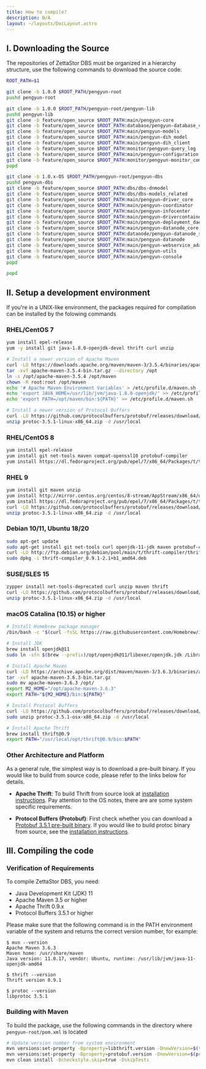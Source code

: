 ```yaml
---
title: How to compile?
description: N/A
layout: ~/layouts/DocLayout.astro
---
```


## I. Downloading the Source
The repositories of ZettaStor DBS must be organized in a hierarchy structure, use the following commands to download the source code:
```bash
ROOT_PATH=$1

git clone -b 1.0.0 $ROOT_PATH/pengyun-root
pushd pengyun-root

git clone -b 1.0.0 $ROOT_PATH/pengyun-root/pengyun-lib
pushd pengyun-lib
git clone -b feature/open_source $ROOT_PATH:main/pengyun-core
git clone -b feature/open_source $ROOT_PATH:database/pengyun-database_core
git clone -b feature/open_source $ROOT_PATH:main/pengyun-models
git clone -b feature/open_source $ROOT_PATH:main/pengyun-dih_model
git clone -b feature/open_source $ROOT_PATH:main/pengyun-dih_client
git clone -b feature/open_source $ROOT_PATH:monitor/pengyun-query_log
git clone -b feature/open_source $ROOT_PATH:main/pengyun-configuration
git clone -b feature/open_source $ROOT_PATH:monitor/pengyun-monitor_common
popd

git clone -b 1.0.x-OS $ROOT_PATH/pengyun-root/pengyun-dbs
pushd pengyun-dbs
git clone -b feature/open_source $ROOT_PATH:dbs/dbs-dnmodel
git clone -b feature/open_source $ROOT_PATH:dbs/dbs-models_related
git clone -b feature/open_source $ROOT_PATH:main/pengyun-driver_core
git clone -b feature/open_source $ROOT_PATH:main/pengyun-coordinator
git clone -b feature/open_source $ROOT_PATH:main/pengyun-infocenter
git clone -b feature/open_source $ROOT_PATH:main/pengyun-drivercontainer
git clone -b feature/open_source $ROOT_PATH:main/pengyun-deployment_daemon
git clone -b feature/open_source $ROOT_PATH:main/pengyun-datanode_core
git clone -b feature/open_source $ROOT_PATH:datanode/pengyun-datanode_service
git clone -b feature/open_source $ROOT_PATH:main/pengyun-datanode
git clone -b feature/open_source $ROOT_PATH:main/pengyun-webservice_adapter
git clone -b feature/open_source $ROOT_PATH:main/pengyun-utils
git clone -b feature/open_source $ROOT_PATH:main/pengyun-console
popd

popd
```

## II. Setup a development environment

If you're in a UNIX-like environment, the packages required for compilation can be installed by the folowing commands

### RHEL/CentOS 7
```bash
yum install epel-release
yum -y install git java-1.8.0-openjdk-devel thrift curl unzip

# Install a newer version of Apache Maven
curl -LO https://downloads.apache.org/maven/maven-3/3.5.4/binaries/apache-maven-3.5.4-bin.tar.gz
tar -xvf apache-maven-3.5.4-bin.tar.gz --directory /opt
ln -s /opt/apache-maven-3.5.4 /opt/maven
chown -R root:root /opt/maven
echo '# Apache Maven Environment Variables' > /etc/profile.d/maven.sh
echo 'export JAVA_HOME=/usr/lib/jvm/java-1.8.0-openjdk/' >> /etc/profile.d/maven.sh
echo 'export PATH=/opt/maven/bin:${PATH}' >> /etc/profile.d/maven.sh

# Install a newer version of Protocol Buffers
curl -LO https://github.com/protocolbuffers/protobuf/releases/download/v3.5.1/protoc-3.5.1-linux-x86_64.zip
unzip protoc-3.5.1-linux-x86_64.zip -d /usr/local
```

### RHEL/CentOS 8
```bash
yum install epel-release
yum install git net-tools maven compat-openssl10 protobuf-compiler
yum install https://dl.fedoraproject.org/pub/epel/7/x86_64/Packages/t/thrift-0.9.1-15.el7.x86_64.rpm
```

### RHEL 9
```bash
yum install git maven unzip
yum install http://mirror.centos.org/centos/8-stream/AppStream/x86_64/os/Packages/compat-openssl10-1.0.2o-3.el8.x86_64.rpm
yum install https://dl.fedoraproject.org/pub/epel/7/x86_64/Packages/t/thrift-0.9.1-15.el7.x86_64.rpm
curl -LO https://github.com/protocolbuffers/protobuf/releases/download/v3.5.1/protoc-3.5.1-linux-x86_64.zip
unzip protoc-3.5.1-linux-x86_64.zip -d /usr/local
```

### Debian 10/11, Ubuntu 18/20
```bash
sudo apt-get update
sudo apt-get install git net-tools curl openjdk-11-jdk maven protobuf-compiler
curl -LO http://ftp.debian.org/debian/pool/main/t/thrift-compiler/thrift-compiler_0.9.1-2.1+b1_amd64.deb
sudo dpkg -i thrift-compiler_0.9.1-2.1+b1_amd64.deb
```

### SUSE/SLES 15
```bash
zypper install net-tools-deprecated curl unzip maven thrift
curl -LO https://github.com/protocolbuffers/protobuf/releases/download/v3.5.1/protoc-3.5.1-linux-x86_64.zip
unzip protoc-3.5.1-linux-x86_64.zip -d /usr/local
```

### macOS Catalina (10.15) or higher
```zsh
# Install Homebrew package manager
/bin/bash -c "$(curl -fsSL https://raw.githubusercontent.com/Homebrew/install/HEAD/install.sh)"

# Install JDK
brew install openjdk@11
sudo ln -sfn $(brew --prefix)/opt/openjdk@11/libexec/openjdk.jdk /Library/Java/JavaVirtualMachines/openjdk-11.jdk

# Install Apache Maven
curl -LO https://archive.apache.org/dist/maven/maven-3/3.6.3/binaries/apache-maven-3.6.3-bin.tar.gz
tar -xvf apache-maven-3.6.3-bin.tar.gz
sudo mv apache-maven-3.6.3 /opt/
export M2_HOME="/opt/apache-maven-3.6.3"
export PATH="${M2_HOME}/bin:${PATH}"

# Install Protocol Buffers
curl -LO https://github.com/protocolbuffers/protobuf/releases/download/v3.5.1/protoc-3.5.1-osx-x86_64.zip
sudo unzip protoc-3.5.1-osx-x86_64.zip -d /usr/local

# Install Apache Thrift
brew install thrift@0.9
export PATH="/usr/local/opt/thrift@0.9/bin:$PATH"
```

### Other Architecture and Platform

As a general rule, the simplest way is to download a pre-built binary. If you would like to build from source code, please refer to the links below for details.

- __Apache Thrift__: To build Thrift from source look at [installation instructions](https://thrift.apache.org/docs/install/). Pay attention to the OS notes, there are are some system specific requirements.

- __Protocol Buffers (Protobuf)__: First check whether you can download a [Protobuf 3.5.1 pre-built binary](https://github.com/protocolbuffers/protobuf/releases/tag/v3.5.1). If you would like to build protoc binary from source, see the [installation instructions](https://github.com/protocolbuffers/protobuf/blob/main/src/README.md).

## III. Compiling the code

### Verification of Requirements
To compile ZettaStor DBS, you need:
- Java Development Kit (JDK) 11
- Apache Maven 3.5 or higher
- Apache Thrift 0.9.x
- Protocol Buffers 3.5.1 or higher

Please make sure that the following command is in the PATH environment variable of the system and returns the correct version number, for example:
```
$ mvn --version
Apache Maven 3.6.3
Maven home: /usr/share/maven
Java version: 11.0.17, vendor: Ubuntu, runtime: /usr/lib/jvm/java-11-openjdk-amd64

$ thrift --version
Thrift version 0.9.1

$ protoc --version
libprotoc 3.5.1
```

### Building with Maven

To build the package, use the following commands in the directory where `pengyun-root/pom.xml` is located
```bash
# Update version number from system environment
mvn versions:set-property -Dproperty=libthrift.version -DnewVersion=$(thrift --version | awk '{print $3}')
mvn versions:set-property -Dproperty=protobuf.version -DnewVersion=$(protoc --version | awk '{print $2}')
mvn clean install -Dcheckstyle.skip=true -DskipTests
```